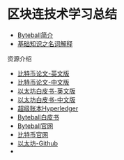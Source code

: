 # 区块连技术学习总结

- [Byteball简介](./Byteball简介.md)
- [基础知识之名词解释](./基础知识之名词解释.md)


资源介绍
- [比特币论文-英文版](https://bitcoincore.org/bitcoin.pdf)
- [比特币论文-中文版](https://ethfans.org/posts/ethereum-whitepaper)
- [以太坊白皮书-英文版](https://github.com/ethereum/wiki/wiki/White-Paper)
- [以太坊白皮书-中文版](https://github.com/ethereum/wiki/wiki/%5BChinese-Simplified%5D-Ethereum-%E7%99%BD%E7%9A%AE%E4%B9%A6)
- [超级账本Hyperledger](https://github.com/hyperledger/hyperledger)
- [Byteball白皮书](https://byteball.org/Byteball.pdf)
- [Byteball官网](https://byteball.org/)
- [比特币官网](https://bitcoin.org/en/)
- [以太坊-Github](https://github.com/ethereum)
- 